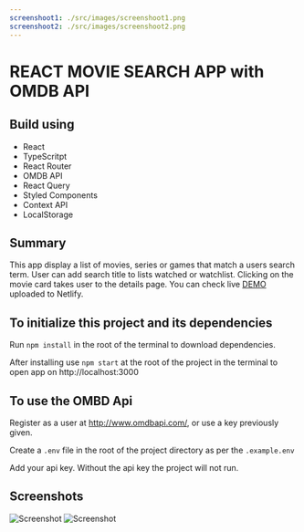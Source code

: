 ```yaml
---
screenshoot1: ./src/images/screenshoot1.png
screenshoot2: ./src/images/screenshoot2.png
---
```


# REACT MOVIE SEARCH APP with OMDB API

## Build using

- React
- TypeScritpt
- React Router
- OMDB API
- React Query
- Styled Components
- Context API
- LocalStorage

## Summary

This app display a list of movies, series or games that match a users search term. User can add search title to lists watched or watchlist. Clicking on the movie card takes user to the details page. You can check live [DEMO](https://movie-app-ts.netlify.app) uploaded to Netlify.

## To initialize this project and its dependencies

Run `npm install` in the root of the terminal to download dependencies.

After installing use `npm start` at the root of the project in the terminal to open app on http://localhost:3000

## To use the OMBD Api

Register as a user at http://www.omdbapi.com/, or use a key previously given.

Create a `.env` file in the root of the project directory as per the `.example.env`

Add your api key. Without the api key the project will not run.

## Screenshots

![Screenshot](screenshoot1.png)
![Screenshot](screenshoot2.png)
